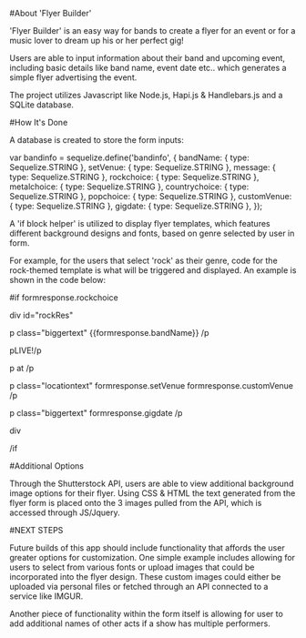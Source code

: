#About 'Flyer Builder'

'Flyer Builder' is an easy way for bands to create a flyer for an event or for a music lover to dream up his or her perfect gig!

Users are able to input information about their band and upcoming event, including basic details like band name, event date etc.. which generates a simple flyer advertising the event.

The project utilizes Javascript like Node.js, Hapi.js & Handlebars.js and a SQLite database.

#How It's Done

A database is created to store the form inputs:

var bandinfo = sequelize.define('bandinfo', { bandName: { type: Sequelize.STRING }, setVenue: { type: Sequelize.STRING }, message: { type: Sequelize.STRING }, rockchoice: { type: Sequelize.STRING }, metalchoice: { type: Sequelize.STRING }, countrychoice: { type: Sequelize.STRING }, popchoice: { type: Sequelize.STRING }, customVenue: { type: Sequelize.STRING }, gigdate: { type: Sequelize.STRING }, });

A 'if block helper' is utilized to display flyer templates, which features different background designs and fonts, based on genre selected by user in form.

For example, for the users that select 'rock' as their genre, code for the rock-themed template is what will be triggered and displayed. An example is shown in the code below:

#if formresponse.rockchoice

div id="rockRes"

p class="biggertext" {{formresponse.bandName}} /p

pLIVE!/p

p at /p

p class="locationtext" formresponse.setVenue formresponse.customVenue /p

p class="biggertext" formresponse.gigdate /p

div

/if



#Additional Options

Through the Shutterstock API, users are able to view additional background image options for their flyer.  Using CSS & HTML the text generated from the flyer form is placed onto the 3 images pulled from the API, which is accessed through JS/Jquery. 


#NEXT STEPS

Future builds of this app should include functionality that affords the user greater options for customization. One simple example includes allowing for users to select from various fonts or upload images that could be incorporated into the flyer design. These custom images could either be uploaded via personal files or fetched through an API connected to a service like IMGUR.

Another piece of functionality within the form itself is allowing for user to add additional names of other acts if a show has multiple performers.








